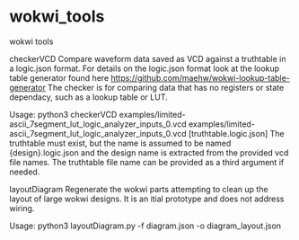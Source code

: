 # wokwi_tools
wokwi tools

checkerVCD 
   Compare waveform data saved as VCD against a truthtable in a logic.json format.
   For details on the logic.json format look at the lookup table generator found here https://github.com/maehw/wokwi-lookup-table-generator
   The checker is for comparing data that has no registers or state dependacy, such as a lookup table or LUT.
   
   Usage: python3 checkerVCD examples/limited-ascii_7segment_lut_logic_analyzer_inputs_0.vcd examples/limited-ascii_7segment_lut_logic_analyzer_inputs_0.vcd [truthtable.logic.json]
   The truthtable must exist, but the name is assumed to be named {design}.logic.json and the design name is extracted from the provided vcd file names.
   The truthtable file name can be provided as a third argument if needed.
   
 layoutDiagram
   Regenerate the wokwi parts attempting to clean up the layout of large wokwi designs. It is an itial prototype and does not address wiring.
   
   Usage: python3 layoutDiagram.py -f diagram.json -o diagram_layout.json
 
 
